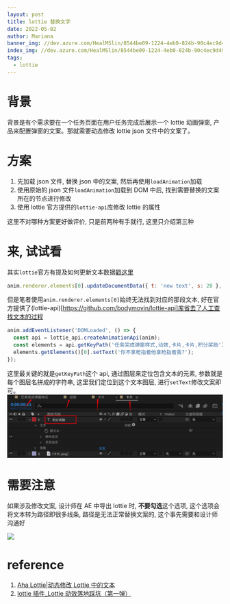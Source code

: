 ```yaml
---
layout: post
title: lottie 替换文字
date: 2022-05-02
author: Mariana
banner_img: //dev.azure.com/HealMSlin/8544be09-1224-4eb0-824b-90c4ec9d49ee/_apis/git/repositories/7a27a721-4c93-4ecf-8258-d5422217b60a/items?path=%2F1651491825515_2203.png&versionDescriptor%5BversionOptions%5D=0&versionDescriptor%5BversionType%5D=0&versionDescriptor%5Bversion%5D=master&resolveLfs=true&%24format=octetStream&api-version=5.0
index_img: //dev.azure.com/HealMSlin/8544be09-1224-4eb0-824b-90c4ec9d49ee/_apis/git/repositories/7a27a721-4c93-4ecf-8258-d5422217b60a/items?path=%2F1651491825515_2203.png&versionDescriptor%5BversionOptions%5D=0&versionDescriptor%5BversionType%5D=0&versionDescriptor%5Bversion%5D=master&resolveLfs=true&%24format=octetStream&api-version=5.0
tags:
  - lottie
---
```


# 背景

背景是有个需求要在一个任务页面在用户任务完成后展示一个 lottie 动画弹窗, 产品来配置弹窗的文案。那就需要动态修改 lottie json 文件中的文案了。

# 方案

1. 先加载 json 文件, 替换 json 中的文案, 然后再使用`loadAnimation`加载
2. 使用原始的 json 文件`loadAnimation`加载到 DOM 中后, 找到需要替换的文案所在的节点进行修改
3. 使用 lottie 官方提供的`lottie-api`库修改 lottie 的属性

这里不对哪种方案更好做评价, 只是前两种有手就行, 这里只介绍第三种

# 来, 试试看

其实`lottie`官方有提及如何更新文本数据[戳这里](https://github.com/airbnb/lottie-web/wiki/TextLayer.updateDocumentData)

```javascript
anim.renderer.elements[0].updateDocumentData({ t: 'new text', s: 20 }, 0);
```

但是笔者使用`anim.renderer.elements[0]`始终无法找到对应的那段文本, 好在官方提供了(lottie-api)[https://github.com/bodymovin/lottie-api]库省去了人工查找文本的过程

```javascript
anim.addEventListener('DOMLoaded', () => {
  const api = lottie_api.createAnimationApi(anim);
  const elements = api.getKeyPath('任务完成弹窗样式,动效,卡片,卡片,积分奖励'); // 查找对象
  elements.getElements()[0].setText('你不拿枪指着他拿枪指着我?');
});
```

这里最关键的就是`getKeyPath`这个 api, 通过图层来定位包含文本的元素, 参数就是每个图层名拼成的字符串, 这里我们定位到这个文本图层, 进行`setText`修改文案即可。
![](https://raw.githubusercontent.com/Mariana-Yui/images/master/blog-imgs/20220503-blog.png)

# 需要注意

如果涉及修改文案, 设计师在 AE 中导出 lottie 时, **不要勾选**这个选项, 这个选项会将文本转为路径即很多线条, 路径是无法正常替换文案的, 这个事先需要和设计师沟通好

![](https://img-blog.csdnimg.cn/img_convert/13d8db436966923fbcc2e98da754947c.png)

# reference

1. [Aha Lottie\|动态修改 Lottie 中的文本](https://zhuanlan.zhihu.com/p/102334701)
2. [lottie 插件\_Lottie 动效落地踩坑（第一弹）](https://blog.csdn.net/weixin_39984201/article/details/111268504)
